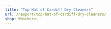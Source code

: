 ```yaml
---
title: "Top Hat of Cardiff Dry Cleaners"
url: /newport/top-hat-of-cardiff-dry-cleaners/
shop: Wäscherei
---
```

